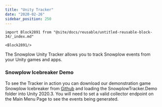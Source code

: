 ```yaml
---
title: "Unity Tracker"
date: "2020-02-26"
sidebar_position: 250
---
```


```mdx-code-block
import Block2891 from "@site/docs/reusable/untitled-reusable-block-34/_index.md"

<Block2891/>
```

The Snowplow Unity Tracker allows you to track Snowplow events from your Unity games and apps.

### Snowplow Icebreaker Demo

To see the Tracker in action you can download our demonstration game Snowplow Icebreaker from [Github](https://github.com/snowplow/snowplow-unity-tracker) and loading the SnowplowTracker.Demo folder into Unity 2020.3. You will need to set a valid collector endpoint on the Main Menu Page to see the events being generated.
